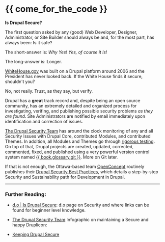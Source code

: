 # {{ come_for_the_code }}

**Is Drupal Secure?**

The first question asked by any \(good\) Web Developer, Designer, Administrator, or Site Builder should always be and, for the most part, has always been: Is it safe?

The short-answer is: *Why Yes! Yes, of course it is!*

The long-answer is: Longer.

[WhiteHouse.gov](https://www.whitehouse.gov/ "WhiteHouse.gov") was built on a Drupal platform around 2006 and the President has never looked back. If the White House finds it secure, shouldn't you?

No, not really. Trust, as they say, but verify.

Drupal has a **great** track record and, despite being an open source community, has an extremely detailed and organized process for investigating, verifing, and publishing possible security problems *as they are found*. Site Administrators are notified by email immediately upon identification and correction of issues. 

[The Drupal Security Team](https://www.drupal.org/security-team "The Drupal Security Team") has around the clock monitoring of any and all Security Issues with Drupal Core, contributed Modules, and contributed Themes. In addition, all Modules and Themes go through [rigorous testing](https://www.drupal.org/automated-testing/faq). On top of that, Drupal projects are created, updated, corrected, commented, fixed, and published using a very powerful version control system named [{{ book.glossary.git }}](https://www.drupal.org/documentation/git). More on Git later.

If that is not enough, the Ottawa-based team [OpenConcept](http://openconcept.ca/) routinely publishes their [Drupal Security Best Practices](http://openconcept.ca/sites/openconcept/files/drupal_security_best_practices_v1.3_-_2015-12-8_0.pdf), which details a step-by-step Security and Sustainability path for Development in Drupal.

-----

### Further Reading:

 + [d.o | Is Drupal Secure](https://www.drupal.org/documentation/is-drupal-secure "Is Drupal Secure?"): d.o page on Security and where links can be found for beginner level knowledge. 

 + [The Drupal Security Team](https://www.drupal.org/security-team "The Drupal Security Team") Infographic on maintaining a Secure and happy Druplicon:

 + [Keeping Drupal Secure](https://github.com/cleverington/n00b-drupal-development/blob/master/images/getting_started_img/keeping_drupal_secure.jpg "Keeping Drupal Secure")

